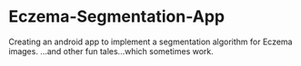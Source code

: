 # Eczema-Segmentation-App
Creating an android app to implement a segmentation algorithm for Eczema images.
...and other fun tales...which sometimes work.
